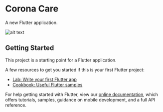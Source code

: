 # Corona Care

A new Flutter application.

![alt text](https://media-exp1.licdn.com/dms/image/C5122AQGIqrU0ZWnQiQ/feedshare-shrink_1280/0?e=1589414400&v=beta&t=cPejZW6USwIc8DWGX_-oSLBizMAofPBdXjTitM1cF6c "screen shot 1")

## Getting Started

This project is a starting point for a Flutter application.

A few resources to get you started if this is your first Flutter project:

- [Lab: Write your first Flutter app](https://flutter.dev/docs/get-started/codelab)
- [Cookbook: Useful Flutter samples](https://flutter.dev/docs/cookbook)

For help getting started with Flutter, view our
[online documentation](https://flutter.dev/docs), which offers tutorials,
samples, guidance on mobile development, and a full API reference.
